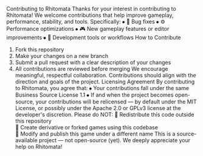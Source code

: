 Contributing to Rhitomata
Thanks for your interest in contributing to Rhitomata!
We welcome contributions that help improve gameplay, performance, stability, and tools. Specifically:
⦁	🐞 Bug fixes
⦁	⚙️ Performance optimizations
⦁	🎮 New gameplay features or editor improvements
⦁	🧰 Development tools or workflows
How to Contribute
1.	Fork this repository
2.	Make your changes on a new branch
3.	Submit a pull request with a clear description of your changes
4.	All contributions are reviewed before merging
We encourage meaningful, respectful collaboration. Contributions should align with the direction and goals of the project.
Licensing Agreement
By contributing to Rhitomata, you agree that:
⦁	Your contributions fall under the same Business Source License 1.1
⦁	If and when the project becomes open-source, your contributions will be relicensed — by default under the MIT License, or possibly under the Apache 2.0 or GPLv3 license at the developer's discretion.
Please do NOT:
🚫 Redistribute this code outside this repository  
🚫 Create derivative or forked games using this codebase  
🚫 Modify and publish this game under a different name
This is a source-available project — not open-source (yet).
We deeply appreciate your help on Rhitomata!